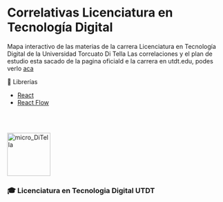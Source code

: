 # Correlativas Licenciatura en Tecnología Digital

Mapa interactivo de las materias de la carrera Licenciatura en Tecnología Digital de la Universidad Torcuato Di Tella
Las correlaciones y el plan de estudio esta sacado de la pagina oficiald e la carrera en utdt.edu, podes verlo [aca](https://www.utdt.edu/ver_contenido.php?id_contenido=1314&id_item_menu=2525)


📕 Librerías

- [React](https://es.reactjs.org/)
- [React Flow](https://reactflow.dev/)


<br/><br/>

<img width="100" alt="micro_DiTella" src="https://user-images.githubusercontent.com/65306107/192430603-af6002c9-8410-4f2f-a68f-1a6b3f1f1337.png"> 

### 🎓 Licenciatura en Tecnologia Digital UTDT
